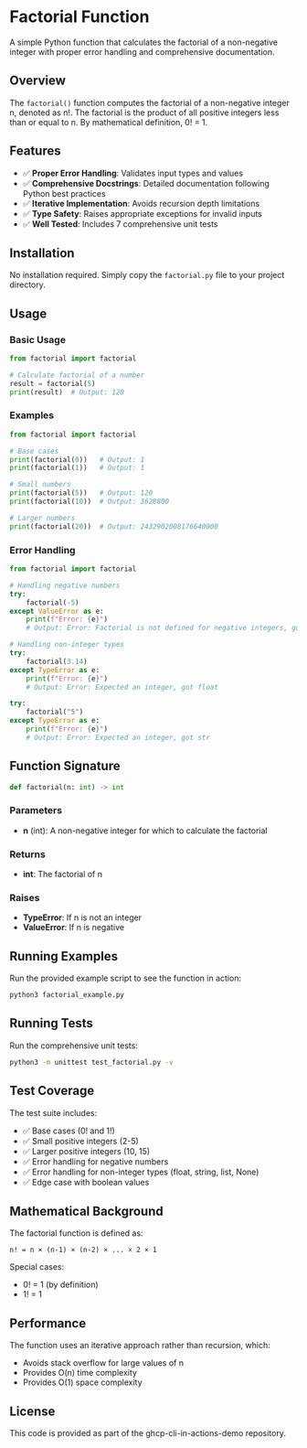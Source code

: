 # Factorial Function

A simple Python function that calculates the factorial of a non-negative integer with proper error handling and comprehensive documentation.

## Overview

The `factorial()` function computes the factorial of a non-negative integer n, denoted as n!. The factorial is the product of all positive integers less than or equal to n. By mathematical definition, 0! = 1.

## Features

- ✅ **Proper Error Handling**: Validates input types and values
- ✅ **Comprehensive Docstrings**: Detailed documentation following Python best practices
- ✅ **Iterative Implementation**: Avoids recursion depth limitations
- ✅ **Type Safety**: Raises appropriate exceptions for invalid inputs
- ✅ **Well Tested**: Includes 7 comprehensive unit tests

## Installation

No installation required. Simply copy the `factorial.py` file to your project directory.

## Usage

### Basic Usage

```python
from factorial import factorial

# Calculate factorial of a number
result = factorial(5)
print(result)  # Output: 120
```

### Examples

```python
from factorial import factorial

# Base cases
print(factorial(0))   # Output: 1
print(factorial(1))   # Output: 1

# Small numbers
print(factorial(5))   # Output: 120
print(factorial(10))  # Output: 3628800

# Larger numbers
print(factorial(20))  # Output: 2432902008176640000
```

### Error Handling

```python
from factorial import factorial

# Handling negative numbers
try:
    factorial(-5)
except ValueError as e:
    print(f"Error: {e}")
    # Output: Error: Factorial is not defined for negative integers, got -5

# Handling non-integer types
try:
    factorial(3.14)
except TypeError as e:
    print(f"Error: {e}")
    # Output: Error: Expected an integer, got float

try:
    factorial("5")
except TypeError as e:
    print(f"Error: {e}")
    # Output: Error: Expected an integer, got str
```

## Function Signature

```python
def factorial(n: int) -> int
```

### Parameters

- **n** (int): A non-negative integer for which to calculate the factorial

### Returns

- **int**: The factorial of n

### Raises

- **TypeError**: If n is not an integer
- **ValueError**: If n is negative

## Running Examples

Run the provided example script to see the function in action:

```bash
python3 factorial_example.py
```

## Running Tests

Run the comprehensive unit tests:

```bash
python3 -m unittest test_factorial.py -v
```

## Test Coverage

The test suite includes:
- ✅ Base cases (0! and 1!)
- ✅ Small positive integers (2-5)
- ✅ Larger positive integers (10, 15)
- ✅ Error handling for negative numbers
- ✅ Error handling for non-integer types (float, string, list, None)
- ✅ Edge case with boolean values

## Mathematical Background

The factorial function is defined as:

```
n! = n × (n-1) × (n-2) × ... × 2 × 1
```

Special cases:
- 0! = 1 (by definition)
- 1! = 1

## Performance

The function uses an iterative approach rather than recursion, which:
- Avoids stack overflow for large values of n
- Provides O(n) time complexity
- Provides O(1) space complexity

## License

This code is provided as part of the ghcp-cli-in-actions-demo repository.
